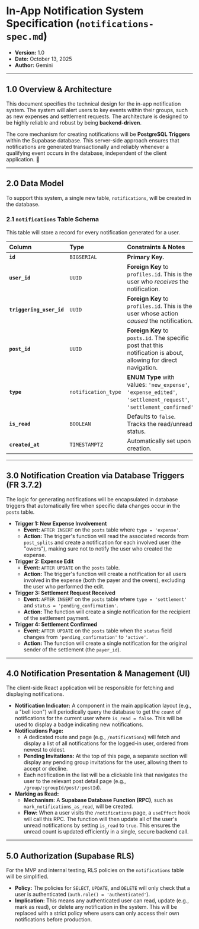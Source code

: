 # In-App Notification System Specification (`notifications-spec.md`)

* **Version:** 1.0
* **Date:** October 13, 2025
* **Author:** Gemini

---

## 1.0 Overview & Architecture

This document specifies the technical design for the in-app notification system. The system will alert users to key events within their groups, such as new expenses and settlement requests. The architecture is designed to be highly reliable and robust by being **backend-driven**.

The core mechanism for creating notifications will be **PostgreSQL Triggers** within the Supabase database. This server-side approach ensures that notifications are generated transactionally and reliably whenever a qualifying event occurs in the database, independent of the client application. 🔔

---

## 2.0 Data Model

To support this system, a single new table, `notifications`, will be created in the database.

### 2.1 `notifications` Table Schema

This table will store a record for every notification generated for a user.

| Column                | Type                | Constraints & Notes                                                                                             |
| :-------------------- | :------------------ | :-------------------------------------------------------------------------------------------------------------- |
| **`id`** | `BIGSERIAL`         | **Primary Key.** |
| **`user_id`** | `UUID`              | **Foreign Key** to `profiles.id`. This is the user who *receives* the notification.                             |
| **`triggering_user_id`**| `UUID`              | **Foreign Key** to `profiles.id`. This is the user whose action *caused* the notification.                    |
| **`post_id`** | `UUID`              | **Foreign Key** to `posts.id`. The specific post that this notification is about, allowing for direct navigation. |
| **`type`** | `notification_type` | **ENUM Type** with values: `'new_expense'`, `'expense_edited'`, `'settlement_request'`, `'settlement_confirmed'`.      |
| **`is_read`** | `BOOLEAN`           | Defaults to `false`. Tracks the read/unread status.                                                             |
| **`created_at`** | `TIMESTAMPTZ`       | Automatically set upon creation.                                                                                |

---

## 3.0 Notification Creation via Database Triggers (FR 3.7.2)

The logic for generating notifications will be encapsulated in database triggers that automatically fire when specific data changes occur in the `posts` table.

* **Trigger 1: New Expense Involvement**
    * **Event:** `AFTER INSERT` on the `posts` table where `type = 'expense'`.
    * **Action:** The trigger's function will read the associated records from `post_splits` and create a notification for each involved user (the "owers"), making sure not to notify the user who created the expense.
* **Trigger 2: Expense Edit**
    * **Event:** `AFTER UPDATE` on the `posts` table.
    * **Action:** The trigger's function will create a notification for all users involved in the expense (both the payer and the owers), excluding the user who performed the edit.
* **Trigger 3: Settlement Request Received**
    * **Event:** `AFTER INSERT` on the `posts` table where `type = 'settlement'` and `status = 'pending_confirmation'`.
    * **Action:** The function will create a single notification for the recipient of the settlement payment.
* **Trigger 4: Settlement Confirmed**
    * **Event:** `AFTER UPDATE` on the `posts` table when the `status` field changes from `'pending_confirmation'` to `'active'`.
    * **Action:** The function will create a single notification for the original sender of the settlement (the `payer_id`).

---

## 4.0 Notification Presentation & Management (UI)

The client-side React application will be responsible for fetching and displaying notifications.

* **Notification Indicator:** A component in the main application layout (e.g., a "bell icon") will periodically query the database to get the `count` of notifications for the current user where `is_read = false`. This will be used to display a badge indicating new notifications.
*   **Notifications Page:**
    *   A dedicated route and page (e.g., `/notifications`) will fetch and display a list of all notifications for the logged-in user, ordered from newest to oldest.
    *   **Pending Invitations:** At the top of this page, a separate section will display any pending group invitations for the user, allowing them to accept or decline.
    *   Each notification in the list will be a clickable link that navigates the user to the relevant post detail page (e.g., `/group/:groupId/post/:postId`).
* **Marking as Read:**
    * **Mechanism:** A **Supabase Database Function (RPC)**, such as `mark_notifications_as_read`, will be created.
    * **Flow:** When a user visits the `/notifications` page, a `useEffect` hook will call this RPC. The function will then update all of the user's unread notifications by setting `is_read` to `true`. This ensures the unread count is updated efficiently in a single, secure backend call.

---

## 5.0 Authorization (Supabase RLS)

For the MVP and internal testing, RLS policies on the `notifications` table will be simplified.

*   **Policy:** The policies for `SELECT`, `UPDATE`, and `DELETE` will only check that a user is authenticated (`auth.role() = 'authenticated'`).
*   **Implication:** This means any authenticated user can read, update (e.g., mark as read), or delete any notification in the system. This will be replaced with a strict policy where users can only access their own notifications before production.